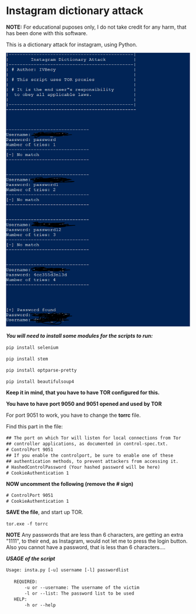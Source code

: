 # Instagram dictionary attack

**NOTE:** For educational puposes only, I do not take credit for any harm, that has been done with this software.

This is a dictionary attack for instagram, using Python.

![Insta prev](insta.png)


***You will need to install some modules for the scripts to run:***

 ```pip install selenium ```
 
 ```pip install stem  ```
 
 ```pip install optparse-pretty```
 
 ```pip install beautifulsoup4```
 
 **Keep it in mind, that you have to have TOR configured for this.**
 
 **You have to have port 9050 and 9051 opened and used by TOR**
 
 
 For port 9051 to work, you have to change the **torrc** file.
 
 Find this part in the file:
 ```
 ## The port on which Tor will listen for local connections from Tor
## controller applications, as documented in control-spec.txt.
# ControlPort 9051
## If you enable the controlport, be sure to enable one of these
## authentication methods, to prevent attackers from accessing it.
# HashedControlPassword (Your hashed password will be here)
# CookieAuthentication 1
 ```
 
 **NOW uncomment the following (remove the # sign)**
 
 ```
 # ControlPort 9051
# CookieAuthentication 1
 ```
 
 **SAVE the file**, and start up TOR.
 
 ```tor.exe -f torrc```
 
 **NOTE**  Any passwords that are less than 6 characters, are getting an extra "1111", to their end, as Instagram, would not let me to press the login button. Also you cannot have a password, that is less than 6 characters....
 
 ***USAGE of the script***
 
 ``` 
 Usage: insta.py [-u] username [-l] passwordlist

    REQUIRED:
        -u or --username: The username of the victim
        -l or --list: The password list to be used 
    HELP:
        -h or --help
```
